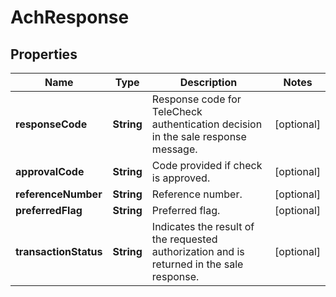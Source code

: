 
# AchResponse

## Properties
Name | Type | Description | Notes
------------ | ------------- | ------------- | -------------
**responseCode** | **String** | Response code for TeleCheck authentication decision in the sale response message. |  [optional]
**approvalCode** | **String** | Code provided if check is approved. |  [optional]
**referenceNumber** | **String** | Reference number. |  [optional]
**preferredFlag** | **String** | Preferred flag. |  [optional]
**transactionStatus** | **String** | Indicates the result of the requested authorization and is returned in the sale response. |  [optional]



